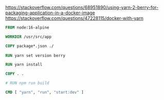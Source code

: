https://stackoverflow.com/questions/68951890/using-yarn-2-berry-for-packaging-application-in-a-docker-image
https://stackoverflow.com/questions/47228115/docker-with-yarn

```dockerfile
FROM node:16-alpine

WORKDIR /usr/src/app

COPY package*.json ./
  
RUN yarn set version berry

RUN yarn install

COPY . .

# RUN npm run build

CMD [ "yarn", "run", "start:dev" ]
```
